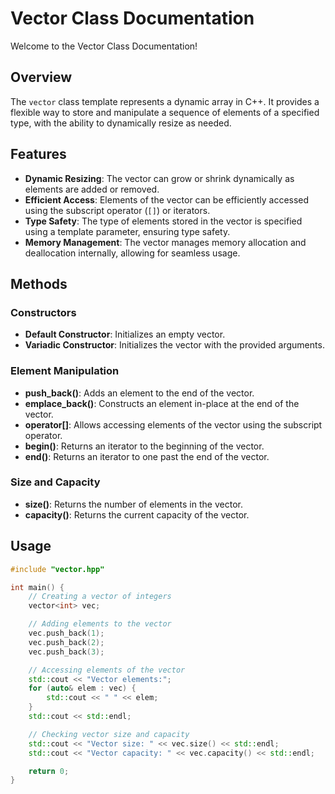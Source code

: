 # Vector Class Documentation

Welcome to the Vector Class Documentation!

## Overview

The `vector` class template represents a dynamic array in C++. It provides a flexible way to store and manipulate a sequence of elements of a specified type, with the ability to dynamically resize as needed.

## Features

- **Dynamic Resizing**: The vector can grow or shrink dynamically as elements are added or removed.
- **Efficient Access**: Elements of the vector can be efficiently accessed using the subscript operator (`[]`) or iterators.
- **Type Safety**: The type of elements stored in the vector is specified using a template parameter, ensuring type safety.
- **Memory Management**: The vector manages memory allocation and deallocation internally, allowing for seamless usage.

## Methods

### Constructors

- **Default Constructor**: Initializes an empty vector.
- **Variadic Constructor**: Initializes the vector with the provided arguments.

### Element Manipulation

- **push_back()**: Adds an element to the end of the vector.
- **emplace_back()**: Constructs an element in-place at the end of the vector.
- **operator[]**: Allows accessing elements of the vector using the subscript operator.
- **begin()**: Returns an iterator to the beginning of the vector.
- **end()**: Returns an iterator to one past the end of the vector.

### Size and Capacity

- **size()**: Returns the number of elements in the vector.
- **capacity()**: Returns the current capacity of the vector.

## Usage

```cpp
#include "vector.hpp"

int main() {
    // Creating a vector of integers
    vector<int> vec;

    // Adding elements to the vector
    vec.push_back(1);
    vec.push_back(2);
    vec.push_back(3);

    // Accessing elements of the vector
    std::cout << "Vector elements:";
    for (auto& elem : vec) {
        std::cout << " " << elem;
    }
    std::cout << std::endl;

    // Checking vector size and capacity
    std::cout << "Vector size: " << vec.size() << std::endl;
    std::cout << "Vector capacity: " << vec.capacity() << std::endl;

    return 0;
}
